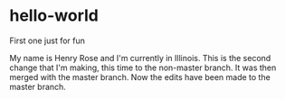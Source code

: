 # hello-world
First one just for fun


My name is Henry Rose and I'm currently in Illinois.  This is the second change that I'm making, this time to the non-master branch.  It was then merged with the master branch.  Now the edits have been made to the master branch.

